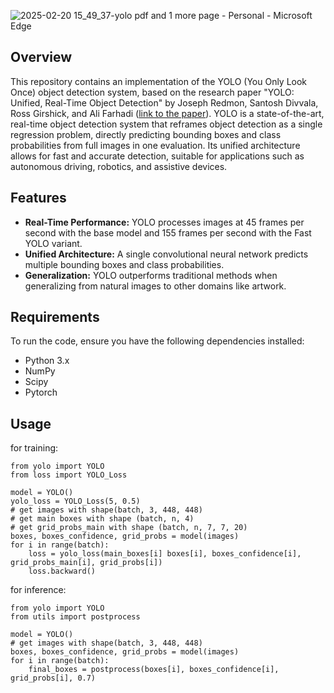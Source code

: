 
![2025-02-20 15_49_37-yolo pdf and 1 more page - Personal - Microsoft​ Edge](https://github.com/user-attachments/assets/2a451c01-4f92-48cf-a0c7-05212b05a7db)

## Overview
This repository contains an implementation of the YOLO (You Only Look Once) object detection system, based on the research paper "YOLO: Unified, Real-Time Object Detection" by Joseph Redmon, Santosh Divvala, Ross Girshick, and Ali Farhadi ([link to the paper](https://arxiv.org/abs/1506.02640)). YOLO is a state-of-the-art, real-time object detection system that reframes object detection as a single regression problem, directly predicting bounding boxes and class probabilities from full images in one evaluation. Its unified architecture allows for fast and accurate detection, suitable for applications such as autonomous driving, robotics, and assistive devices.

## Features
- **Real-Time Performance:** YOLO processes images at 45 frames per second with the base model and 155 frames per second with the Fast YOLO variant.
- **Unified Architecture:** A single convolutional neural network predicts multiple bounding boxes and class probabilities.
- **Generalization:** YOLO outperforms traditional methods when generalizing from natural images to other domains like artwork.

## Requirements
To run the code, ensure you have the following dependencies installed:
- Python 3.x
- NumPy
- Scipy
- Pytorch

## Usage
for training:
```
from yolo import YOLO
from loss import YOLO_Loss

model = YOLO()
yolo_loss = YOLO_Loss(5, 0.5)
# get images with shape(batch, 3, 448, 448)
# get main boxes with shape (batch, n, 4)
# get grid_probs_main with shape (batch, n, 7, 7, 20)
boxes, boxes_confidence, grid_probs = model(images)
for i in range(batch):
    loss = yolo_loss(main_boxes[i] boxes[i], boxes_confidence[i], grid_probs_main[i], grid_probs[i])
    loss.backward()
```
for inference:
```
from yolo import YOLO
from utils import postprocess

model = YOLO()
# get images with shape(batch, 3, 448, 448)
boxes, boxes_confidence, grid_probs = model(images)
for i in range(batch):
    final_boxes = postprocess(boxes[i], boxes_confidence[i], grid_probs[i], 0.7)
```

  
